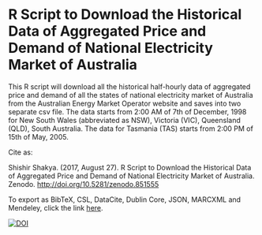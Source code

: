 # R Script to Download the Historical Data of Aggregated Price and Demand of National Electricity Market of Australia

This R script will download all the historical half-hourly data of aggregated price and demand of all the states of national electricity market of Australia from the Australian Energy Market Operator website and saves into two separate csv file. The data starts from 2:00 AM of 7th of December, 1998 for New South Wales (abbreviated as NSW), Victoria (VIC), Queensland (QLD), South Australia. The data for Tasmania (TAS) starts from 2:00 PM of 15th of May, 2005.

Cite as:

Shishir Shakya. (2017, August 27). R Script to Download the Historical Data of Aggregated Price and Demand of National Electricity Market of Australia. Zenodo. http://doi.org/10.5281/zenodo.851555

To export as BibTeX, CSL, DataCite, Dublin Core, JSON, MARCXML and Mendeley, click the link [here](https://zenodo.org/record/851555/export/hx#.WaMC0z6GNaR).

[![DOI](https://zenodo.org/badge/101568426.svg)](https://zenodo.org/badge/latestdoi/101568426)
